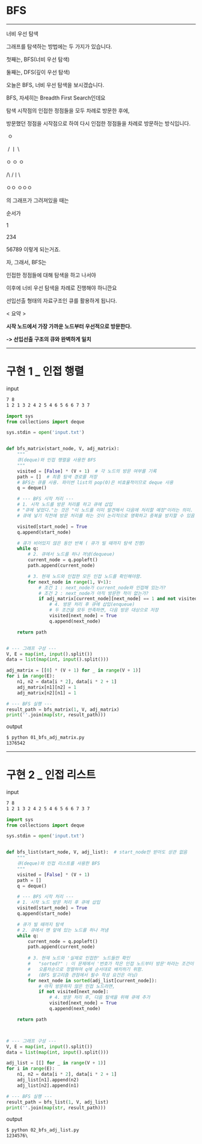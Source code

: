 # BFS

---

너비 우선 탐색



그래프를 탐색하는 방법에는 두 가지가 있습니다.

첫째는, BFS(너비 우선 탐색)

둘째는, DFS(깊이 우선 탐색)



오늘은 BFS, 너비 우선 탐색을 보시겠습니다.



BFS, 자세히는 Breadth First Search인데요

탐색 시작점의 인접한 정점들을 모두 차례로 방문한 후에,

방문했던 정점을 시작점으로 하여 다시 인접한 정점들을 차례로 방문하는 방식입니다.



​          ㅇ

​    /    ㅣ    \

  ㅇ    ㅇ      ㅇ

  /\             /ㅣ\

ㅇㅇ        ㅇㅇㅇ



의 그래프가 그려져있을 때는 

순서가

1

234

56789 이렇게 되는거죠.



자, 그래서, BFS는

인접한 정점들에 대해 탐색을 하고 나서야

이후에 너비 우선 탐색을 차례로 진행해야 하니깐요

선입선출 형태의 자료구조인 큐를 활용하게 됩니다.



< 요약 >

**시작 노드에서 가장 가까운 노드부터 우선적으로 방문한다.**

**-> 선입선출 구조의 큐와 완벽하게 일치**



---

# 구현 1  _  인접 행렬

input

```txt
7 8
1 2 1 3 2 4 2 5 4 6 5 6 6 7 3 7
```



```python
import sys
from collections import deque

sys.stdin = open('input.txt')


def bfs_matrix(start_node, V, adj_matrix):
    """
    큐(deque)와 인접 행렬을 사용한 BFS
    """
    visited = [False] * (V + 1)  # 각 노드의 방문 여부를 기록
    path = []  # 최종 탐색 경로를 저장
    # BFS는 큐를 사용. 파이썬 list의 pop(0)은 비효율적이므로 deque 사용
    q = deque()

    # --- BFS 시작 처리 ---
    # 1. 시작 노드를 방문 처리를 하고 큐에 삽입
    # "큐에 넣었다."는 것은 "이 노드를 이미 발견해서 다음에 처리할 예정"이라는 의미.
    # 큐에 넣기 직전에 방문 처리를 하는 것이 논리적으로 명확하고 중복을 방지할 수 있음

    visited[start_node] = True
    q.append(start_node)

    # 큐가 비어있지 않은 동안 반복 ( 큐가 빌 때까지 탐색 진행)
    while q:
        # 2. 큐에서 노드를 하나 꺼냄(dequeue)
        current_node = q.popleft()
        path.append(current_node)

        # 3. 현재 노드와 인접한 모든 인접 노드를 확인해야함.
        for next_node in range(1, V+1):
            # 조건 1 : next_node가 current_node와 인접해 있는가?
            # 조건 2 : next_node가 아직 방문한 적이 없는가?
            if adj_matrix[current_node][next_node] == 1 and not visited[next_node]:
                # 4. 방문 처리 후 큐에 삽입(enqueue)
                # 두 조건을 모두 만족하면, 다음 방문 대상으로 저장
                visited[next_node] = True
                q.append(next_node)

    return path


# --- 그래프 구성 ---
V, E = map(int, input().split())
data = list(map(int, input().split()))

adj_matrix = [[0] * (V + 1) for _ in range(V + 1)]
for i in range(E):
    n1, n2 = data[i * 2], data[i * 2 + 1]
    adj_matrix[n1][n2] = 1
    adj_matrix[n2][n1] = 1

# --- BFS 실행 ---
result_path = bfs_matrix(1, V, adj_matrix)
print(''.join(map(str, result_path)))
```

output

```txt
$ python 01_bfs_adj_matrix.py
1376542
```



---

# 구현 2  _  인접 리스트

input

```txt
7 8
1 2 1 3 2 4 2 5 4 6 5 6 6 7 3 7
```

```python
import sys
from collections import deque

sys.stdin = open('input.txt')


def bfs_list(start_node, V, adj_list):  # start_node만 받아도 상관 없음
    """
    큐(deque)와 인접 리스트를 사용한 BFS
    """
    visited = [False] * (V + 1)
    path = []
    q = deque()

    # --- BFS 시작 처리 ---
    # 1. 시작 노드 방문 처리 후 큐에 삽입
    visited[start_node] = True
    q.append(start_node)

    # 큐가 빌 때까지 탐색
    # 2. 큐에서 맨 앞에 있는 노드를 하나 꺼냄
    while q:
        current_node = q.popleft()
        path.append(current_node)
        
        # 3. 현재 노드와 '실제로 인접한' 노드들만 확인
        #   "sorted?" : 이 문제에서 '번호가 작은 인접 노드부터 방문'하라는 조건이 있기 때문에
        #   오름차순으로 정렬하여 q에 순서대로 배치하기 위함.
        #   (BFS 알고리즘 관점에서 필수 작성 요건은 아님)
        for next_node in sorted(adj_list[current_node]): 
            # 아직 방문하지 않은 인접 노드라면,
            if not visited[next_node]:
                # 4. 방문 처리 후, 다음 탐색을 위해 큐에 추가
                visited[next_node] = True
                q.append(next_node)

    return path



# --- 그래프 구성 ---
V, E = map(int, input().split())
data = list(map(int, input().split()))

adj_list = [[] for _ in range(V + 1)]
for i in range(E):
    n1, n2 = data[i * 2], data[i * 2 + 1]
    adj_list[n1].append(n2)
    adj_list[n2].append(n1)

# --- BFS 실행 ---
result_path = bfs_list(1, V, adj_list)
print(''.join(map(str, result_path)))

```

output

```txt
$ python 02_bfs_adj_list.py 
1234576\
```



